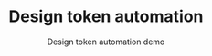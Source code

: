 ---
title: Design token automation
subtitle: Design token automation demo
layout: layouts/base.njk
---